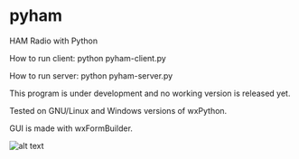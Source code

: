 # pyham
HAM Radio with Python

How to run client:
python pyham-client.py

How to run server:
python pyham-server.py

This program is under development and no working version is released yet.

Tested on GNU/Linux and Windows versions of wxPython.

GUI is made with wxFormBuilder.

![alt text](http://titanix.net/~japek/pyham-client-0001.png)
